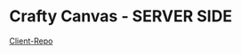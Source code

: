 # Crafty Canvas - SERVER SIDE

[Client-Repo](https://github.com/SM-Noushan/react-crafty-canvas-client)
